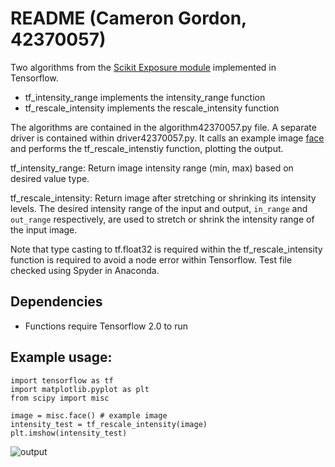
# README (Cameron Gordon, 42370057)

Two algorithms from the [Scikit Exposure module](https://github.com/scikit-image/scikit-image/blob/v0.16.1/skimage/exposure/exposure.py#L269) implemented in Tensorflow. 
* tf_intensity_range implements the intensity_range function 
* tf_rescale_intensity implements the rescale_intensity function 

The algorithms are contained in the algorithm42370057.py file. A separate driver is contained within driver42370057.py. It calls an example image [face](https://docs.scipy.org/doc/scipy/reference/generated/scipy.misc.face.html) and performs the tf_rescale_intenstiy function, plotting the output. 

tf_intensity_range: Return image intensity range (min, max) based on desired value type.

tf_rescale_intensity: Return image after stretching or shrinking its intensity levels. The desired intensity range of the input and output, `in_range` and `out_range` respectively, are used to stretch or shrink the intensity range of the input image.

Note that type casting to tf.float32 is required within the tf_rescale_intensity function is required to avoid a node error within Tensorflow. Test file checked using Spyder in Anaconda. 

## Dependencies
* Functions require Tensorflow 2.0 to run 

## Example usage: 
```
import tensorflow as tf 
import matplotlib.pyplot as plt 
from scipy import misc

image = misc.face() # example image 
intensity_test = tf_rescale_intensity(image) 
plt.imshow(intensity_test)
```

![output](https://i.imgur.com/zS3G3eL.png)
